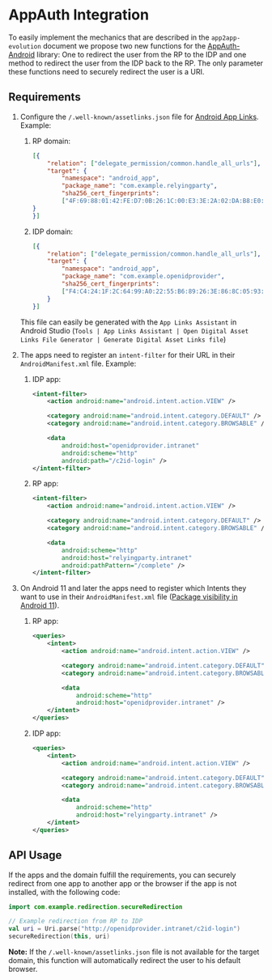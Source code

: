 # AppAuth Integration

To easily implement the mechanics that are 
described in the ``app2app-evolution`` document
we propose two new functions for the [AppAuth-Android](https://github.com/openid/AppAuth-Android)
library: One to redirect the user from the RP to the 
IDP and one method to redirect the user from the IDP
back to the RP. The only parameter these functions
need to securely redirect the user is a URI.

## Requirements

1. Configure the ``/.well-known/assetlinks.json`` file for [Android App Links](https://developer.android.com/training/app-links/verify-site-associations). 
    Example:

    1. RP domain:
        ```json
        [{
            "relation": ["delegate_permission/common.handle_all_urls"],
            "target": {
                "namespace": "android_app",
                "package_name": "com.example.relyingparty",
                "sha256_cert_fingerprints":
                ["4F:69:88:01:42:FE:D7:0B:26:1C:00:E3:3E:2A:02:DA:B8:E0:20:75:51:4C:30:14:D5:DE:C3:BE:65:E4:62:88"]
        }
        }]
        ```
    2. IDP domain:
        ```json
        [{
            "relation": ["delegate_permission/common.handle_all_urls"],
            "target": {
                "namespace": "android_app",
                "package_name": "com.example.openidprovider",
                "sha256_cert_fingerprints":
                ["F4:C4:24:1F:2C:64:99:A0:22:55:B6:89:26:3E:86:8C:05:93:9A:18:7A:60:A4:A9:DC:1E:59:39:83:DB:17:0D"]
            }
        }]
        ```

    This file can easily be generated with the ``App Links Assistant``
    in Android Studio (``Tools | App Links Assistant | Open Digital Asset 
    Links File Generator | Generate Digital Asset Links file``)

2. The apps need to register an ``intent-filter`` for their URL
    in their ``AndroidManifest.xml`` file. Example:
    
    1. IDP app: 
        ```xml
        <intent-filter>
            <action android:name="android.intent.action.VIEW" />

            <category android:name="android.intent.category.DEFAULT" />
            <category android:name="android.intent.category.BROWSABLE" />

            <data
                android:host="openidprovider.intranet"
                android:scheme="http"
                android:path="/c2id-login" />
        </intent-filter>
    2. RP app:
        ```xml
        <intent-filter>
            <action android:name="android.intent.action.VIEW" />

            <category android:name="android.intent.category.DEFAULT" />
            <category android:name="android.intent.category.BROWSABLE" />

            <data
                android:scheme="http"
                android:host="relyingparty.intranet"
                android:pathPattern="/complete" />
        </intent-filter>
        ```

3. On Android 11 and later the apps need to register
    which Intents they want to use in their ``AndroidManifest.xml`` file
    ([Package visibility in Android 11](https://developer.android.com/preview/privacy/package-visibility)).

    1. RP app:
        ```xml
        <queries>
            <intent>
                <action android:name="android.intent.action.VIEW" />

                <category android:name="android.intent.category.DEFAULT" />
                <category android:name="android.intent.category.BROWSABLE" />

                <data
                    android:scheme="http"
                    android:host="openidprovider.intranet" />
            </intent>
        </queries>
        ```
    2. IDP app:
        ```xml
        <queries>
            <intent>
                <action android:name="android.intent.action.VIEW" />

                <category android:name="android.intent.category.DEFAULT" />
                <category android:name="android.intent.category.BROWSABLE" />

                <data
                    android:scheme="http"
                    android:host="relyingparty.intranet" />
            </intent>
        </queries>
        ```

## API Usage

If the apps and the domain fulfill the requirements, you can
securely redirect from one app to another app or the browser 
if the app is not installed, with the following code:
```kotlin
import com.example.redirection.secureRedirection

// Example redirection from RP to IDP
val uri = Uri.parse("http://openidprovider.intranet/c2id-login")
secureRedirection(this, uri)
```

**Note:** If the ``/.well-known/assetlinks.json`` file is not
available for the target domain, this function will
automatically redirect the user to his default browser.
